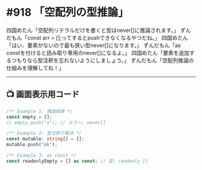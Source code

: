 # #918 「空配列の型推論」

四国めたん「空配列リテラルだけを書くと型はnever[]に推論されます。」
ずんだもん「const arr = [];ってするとpushできなくなるやつだね。」
四国めたん「はい、要素がないので最も狭い型never[]になります。」
ずんだもん「as constを付けると読み取り専用のnever[]になるよ。」
四国めたん「要素を追加するつもりなら型注釈を忘れないようにしましょう。」
ずんだもん「空配列推論の仕組みを理解してね！」

---

## 📺 画面表示用コード

```typescript
/** Example 1: 推論結果 */
const empty = [];
// empty.push("x"); // エラー: never[]

/** Example 2: 型注釈で解決 */
const mutable: string[] = [];
mutable.push("ok");

/** Example 3: as const */
const readonlyEmpty = [] as const; // 型: readonly []
```
